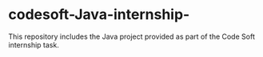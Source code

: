# codesoft-Java-internship-
This repository includes the Java project provided as part of the Code Soft internship task.
